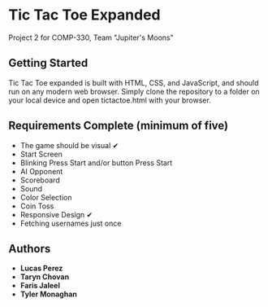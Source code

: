 # Tic Tac Toe Expanded

Project 2 for COMP-330, Team "Jupiter's Moons"

## Getting Started

Tic Tac Toe expanded is built with HTML, CSS, and JavaScript, and should run on any modern web browser. Simply clone the repository to a folder on your local device and open tictactoe.html with your browser.

## Requirements Complete (minimum of five)

- The game should be visual ✔
- Start Screen
- Blinking Press Start and/or button Press Start
- AI Opponent
- Scoreboard
- Sound
- Color Selection
- Coin Toss
- Responsive Design ✔
- Fetching usernames just once

## Authors

- **Lucas Perez**
- **Taryn Chovan**
- **Faris Jaleel**
- **Tyler Monaghan**
